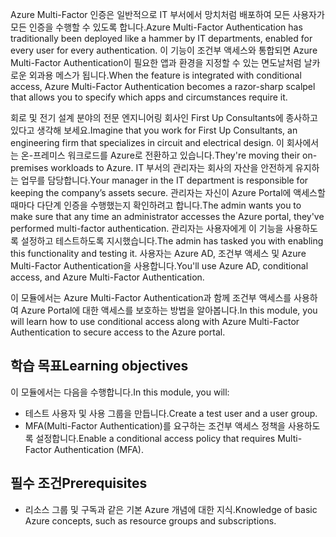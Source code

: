 <span data-ttu-id="a1e7d-101">Azure Multi-Factor 인증은 일반적으로 IT 부서에서 망치처럼 배포하여 모든 사용자가 모든 인증을 수행할 수 있도록 합니다.</span><span class="sxs-lookup"><span data-stu-id="a1e7d-101">Azure Multi-Factor Authentication has traditionally been deployed like a hammer by IT departments, enabled for every user for every authentication.</span></span> <span data-ttu-id="a1e7d-102">이 기능이 조건부 액세스와 통합되면 Azure Multi-Factor Authentication이 필요한 앱과 환경을 지정할 수 있는 면도날처럼 날카로운 외과용 메스가 됩니다.</span><span class="sxs-lookup"><span data-stu-id="a1e7d-102">When the feature is integrated with conditional access, Azure Multi-Factor Authentication becomes a razor-sharp scalpel that allows you to specify which apps and circumstances require it.</span></span>

<span data-ttu-id="a1e7d-103">회로 및 전기 설계 분야의 전문 엔지니어링 회사인 First Up Consultants에 종사하고 있다고 생각해 보세요.</span><span class="sxs-lookup"><span data-stu-id="a1e7d-103">Imagine that you work for First Up Consultants, an engineering firm that specializes in circuit and electrical design.</span></span> <span data-ttu-id="a1e7d-104">이 회사에서는 온-프레미스 워크로드를 Azure로 전환하고 있습니다.</span><span class="sxs-lookup"><span data-stu-id="a1e7d-104">They're moving their on-premises workloads to Azure.</span></span> <span data-ttu-id="a1e7d-105">IT 부서의 관리자는 회사의 자산을 안전하게 유지하는 업무를 담당합니다.</span><span class="sxs-lookup"><span data-stu-id="a1e7d-105">Your manager in the IT department is responsible for keeping the company’s assets secure.</span></span> <span data-ttu-id="a1e7d-106">관리자는 자신이 Azure Portal에 액세스할 때마다 다단계 인증을 수행했는지 확인하려고 합니다.</span><span class="sxs-lookup"><span data-stu-id="a1e7d-106">The admin wants you to make sure that any time an administrator accesses the Azure portal, they've performed multi-factor authentication.</span></span> <span data-ttu-id="a1e7d-107">관리자는 사용자에게 이 기능을 사용하도록 설정하고 테스트하도록 지시했습니다.</span><span class="sxs-lookup"><span data-stu-id="a1e7d-107">The admin has tasked you with enabling this functionality and testing it.</span></span> <span data-ttu-id="a1e7d-108">사용자는 Azure AD, 조건부 액세스 및 Azure Multi-Factor Authentication을 사용합니다.</span><span class="sxs-lookup"><span data-stu-id="a1e7d-108">You'll use Azure AD, conditional access, and Azure Multi-Factor Authentication.</span></span>

<span data-ttu-id="a1e7d-109">이 모듈에서는 Azure Multi-Factor Authentication과 함께 조건부 액세스를 사용하여 Azure Portal에 대한 액세스를 보호하는 방법을 알아봅니다.</span><span class="sxs-lookup"><span data-stu-id="a1e7d-109">In this module, you will learn how to use conditional access along with Azure Multi-Factor Authentication to secure access to the Azure portal.</span></span>

## <a name="learning-objectives"></a><span data-ttu-id="a1e7d-110">학습 목표</span><span class="sxs-lookup"><span data-stu-id="a1e7d-110">Learning objectives</span></span>

<span data-ttu-id="a1e7d-111">이 모듈에서는 다음을 수행합니다.</span><span class="sxs-lookup"><span data-stu-id="a1e7d-111">In this module, you will:</span></span>

- <span data-ttu-id="a1e7d-112">테스트 사용자 및 사용 그룹을 만듭니다.</span><span class="sxs-lookup"><span data-stu-id="a1e7d-112">Create a test user and a user group.</span></span>
- <span data-ttu-id="a1e7d-113">MFA(Multi-Factor Authentication)를 요구하는 조건부 액세스 정책을 사용하도록 설정합니다.</span><span class="sxs-lookup"><span data-stu-id="a1e7d-113">Enable a conditional access policy that requires Multi-Factor Authentication (MFA).</span></span>

## <a name="prerequisites"></a><span data-ttu-id="a1e7d-114">필수 조건</span><span class="sxs-lookup"><span data-stu-id="a1e7d-114">Prerequisites</span></span>

- <span data-ttu-id="a1e7d-115">리소스 그룹 및 구독과 같은 기본 Azure 개념에 대한 지식.</span><span class="sxs-lookup"><span data-stu-id="a1e7d-115">Knowledge of basic Azure concepts, such as resource groups and subscriptions.</span></span>
